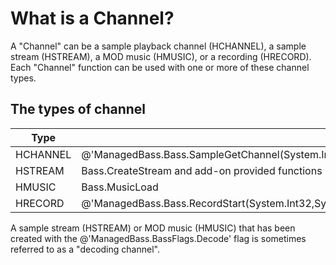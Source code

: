 # What is a Channel?
A "Channel" can be a sample playback channel (HCHANNEL), a sample stream (HSTREAM), a MOD music (HMUSIC), or a recording (HRECORD).
Each "Channel" function can be used with one or more of these channel types.

## The types of channel
Type     | Returned by
---------|--------------
HCHANNEL | @'ManagedBass.Bass.SampleGetChannel(System.Int32,System.Boolean)'
HSTREAM  | Bass.CreateStream and add-on provided functions
HMUSIC   | Bass.MusicLoad
HRECORD  | @'ManagedBass.Bass.RecordStart(System.Int32,System.Int32,ManagedBass.BassFlags,ManagedBass.RecordProcedure,System.IntPtr)'

A sample stream (HSTREAM) or MOD music (HMUSIC) that has been created with the @'ManagedBass.BassFlags.Decode' flag is sometimes referred to as a "decoding channel".
